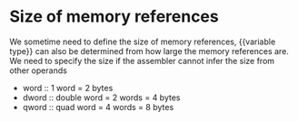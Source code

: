 # Size of memory references
We sometime need to define the size of memory references, {{variable type}} can also be determined from how large the memory references are. We need to specify the size if the assembler cannot infer the size from other operands

- word :: 1 word = 2 bytes
- dword :: double word = 2 words = 4 bytes
- qword :: quad word = 4 words = 8 bytes


